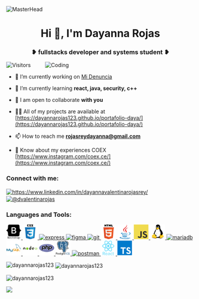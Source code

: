![MasterHead](https://camo.githubusercontent.com/0b5f431a318eb824e40b630d869b6a8629d4c86eeb84910b72e15e30ce4e482f/68747470733a2f2f7172616e676572732e636f6d2f77702d636f6e74656e742f75706c6f6164732f323032312f30392f42616e6e65722d496e74726f64756374696f6e2d746f2d33442d416e696d6174696f6e2e706e67)

<h1 align="center">Hi 👋, I'm Dayanna Rojas</h1>
<h3 align="center">❥ fullstacks developer and systems student ❥</h3>

<img align="right" alt="Coding" width="400" src="https://64.media.tumblr.com/0c1319a831d089e9cdc2986216d0b276/tumblr_mpos50pvUl1ruikdfo1_500.gifv">

![Visitors](https://api.visitorbadge.io/api/visitors?path=https%3A%2F%2Fgithub.com%2FDayannaRojas123&label=%F0%9F%8C%B9VISITORS%F0%9F%8C%B9&labelColor=%23d9e3f0&countColor=%23ba68c8&style=flat-square&labelStyle=upper)

- 🔭 I’m currently working on [Mi Denuncia](https://github.com/NicolasValanio/MiDenuncia)

- 🌱 I’m currently learning **react, java, security, c++**

- 🤝 I am open to collaborate **with you**

- 👨‍💻 All of my projects are available at [https://dayannarojas123.github.io/portafolio-daya/](https://dayannarojas123.github.io/portafolio-daya/)

- 📫 How to reach me **rojasreydayanna@gmail.com**

- 📄 Know about my experiences COEX [https://www.instagram.com/coex.ce/](https://www.instagram.com/coex.ce/)

<h3 align="left">Connect with me:</h3>
<p align="left">
<a href="https://www.linkedin.com/in/dayannavalentinarojasrey/" target="blank"><img align="center" src="https://raw.githubusercontent.com/rahuldkjain/github-profile-readme-generator/master/src/images/icons/Social/linked-in-alt.svg" alt="https://www.linkedin.com/in/dayannavalentinarojasrey/" height="30" width="40" /></a>
<a href="https://www.hackerearth.com/@dvalentinarojas" target="blank"><img align="center" src="https://raw.githubusercontent.com/rahuldkjain/github-profile-readme-generator/master/src/images/icons/Social/hackerearth.svg" alt="@dvalentinarojas" height="30" width="40" /></a>
</p>

<h3 align="left">Languages and Tools:</h3>
<p align="left"> <a href="https://getbootstrap.com" target="_blank" rel="noreferrer"> <img src="https://raw.githubusercontent.com/devicons/devicon/master/icons/bootstrap/bootstrap-plain-wordmark.svg" alt="bootstrap" width="40" height="40"/> </a> <a href="https://www.w3schools.com/css/" target="_blank" rel="noreferrer"> <img src="https://raw.githubusercontent.com/devicons/devicon/master/icons/css3/css3-original-wordmark.svg" alt="css3" width="40" height="40"/> </a> <a href="https://expressjs.com" target="_blank" rel="noreferrer"> <img src="https://www.vectorlogo.zone/logos/expressjs/expressjs-ar21.png" alt="express" width="80" height="40"/> </a> <a href="https://www.figma.com/" target="_blank" rel="noreferrer"> <img src="https://www.vectorlogo.zone/logos/figma/figma-icon.svg" alt="figma" width="40" height="40"/> </a> <a href="https://git-scm.com/" target="_blank" rel="noreferrer"> <img src="https://www.vectorlogo.zone/logos/git-scm/git-scm-icon.svg" alt="git" width="40" height="40"/> </a> <a href="https://www.w3.org/html/" target="_blank" rel="noreferrer"> <img src="https://raw.githubusercontent.com/devicons/devicon/master/icons/html5/html5-original-wordmark.svg" alt="html5" width="40" height="40"/> </a> <a href="https://www.java.com" target="_blank" rel="noreferrer"> <img src="https://raw.githubusercontent.com/devicons/devicon/master/icons/java/java-original.svg" alt="java" width="40" height="40"/> </a> <a href="https://developer.mozilla.org/en-US/docs/Web/JavaScript" target="_blank" rel="noreferrer"> <img src="https://raw.githubusercontent.com/devicons/devicon/master/icons/javascript/javascript-original.svg" alt="javascript" width="40" height="40"/> </a> <a href="https://www.linux.org/" target="_blank" rel="noreferrer"> <img src="https://raw.githubusercontent.com/devicons/devicon/master/icons/linux/linux-original.svg" alt="linux" width="40" height="40"/> </a> <a href="https://mariadb.org/" target="_blank" rel="noreferrer"> <img src="https://www.vectorlogo.zone/logos/mariadb/mariadb-icon.svg" alt="mariadb" width="40" height="40"/> </a> <a href="https://www.mysql.com/" target="_blank" rel="noreferrer"> <img src="https://raw.githubusercontent.com/devicons/devicon/master/icons/mysql/mysql-original-wordmark.svg" alt="mysql" width="40" height="40"/> </a> <a href="https://nodejs.org" target="_blank" rel="noreferrer"> <img src="https://raw.githubusercontent.com/devicons/devicon/master/icons/nodejs/nodejs-original-wordmark.svg" alt="nodejs" width="40" height="40"/> </a> <a href="https://www.php.net" target="_blank" rel="noreferrer"> <img src="https://raw.githubusercontent.com/devicons/devicon/master/icons/php/php-original.svg" alt="php" width="40" height="40"/> </a> <a href="https://www.postgresql.org" target="_blank" rel="noreferrer"> <img src="https://raw.githubusercontent.com/devicons/devicon/master/icons/postgresql/postgresql-original-wordmark.svg" alt="postgresql" width="40" height="40"/> </a> <a href="https://postman.com" target="_blank" rel="noreferrer"> <img src="https://www.vectorlogo.zone/logos/getpostman/getpostman-icon.svg" alt="postman" width="40" height="40"/> </a> <a href="https://reactjs.org/" target="_blank" rel="noreferrer"> <img src="https://raw.githubusercontent.com/devicons/devicon/master/icons/react/react-original-wordmark.svg" alt="react" width="40" height="40"/> </a> <a href="https://www.typescriptlang.org/" target="_blank" rel="noreferrer"> <img src="https://raw.githubusercontent.com/devicons/devicon/master/icons/typescript/typescript-original.svg" alt="typescript" width="40" height="40"/> </a> </p>




<p><img align="left" src="https://github-readme-stats.vercel.app/api/top-langs?username=dayannarojas123&show_icons=true&theme=jolly&locale=en&layout=compact" alt="dayannarojas123" /></p>

<p>&nbsp;<img align="center" src="https://github-readme-stats.vercel.app/api?username=dayannarojas123&show_icons=true&theme=buefy&locale=en" alt="dayannarojas123" /></p>

<p><img align="center" src="https://github-readme-streak-stats.herokuapp.com/?user=dayannarojas123&theme=violet-punch" alt="dayannarojas123" /></p>


![](https://github-contributor-stats.vercel.app/api?username=dayannarojas123&limit=5&theme=gruvbox&combine_all_yearly_contributions=true)
